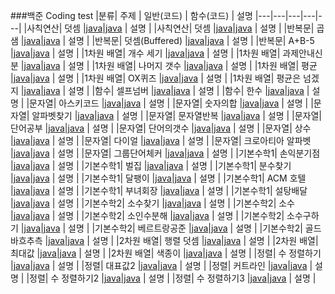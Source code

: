###백준 Coding test
|분류| 주제 | 일반(코드) | 함수(코드) | 설명
|---|---|---|---|---|
|사칙연산| 덧셈 |[java](https://www.acmicpc.net/source/48314503)|[java](https://www.acmicpc.net/source/51273505) | 설명 |
|사칙연산| 덧셈 |[java](https://www.acmicpc.net/source/51272621)|[java](https://www.acmicpc.net/source/51273279) | 설명 |
|반복문| 곱샘 |[java](https://www.acmicpc.net/source/51274939)|[java](https://www.acmicpc.net/source/51275122) | 설명 |
|반복문| 덧셈(Buffered) |[java](https://www.acmicpc.net/source/51321330)|[java](https://www.acmicpc.net/source/51378962) | 설명 |
|반복문| A+B-5 |[java](https://www.acmicpc.net/source/51404603)|[java](https://www.acmicpc.net/source/52500121) | 설명 |
|1차원 배열| 개수 세기 |[java](https://www.acmicpc.net/source/51493582)|[java](https://www.acmicpc.net/source/52500348) | 설명 |
|1차원 배열| 과제안내신분 |[java](https://www.acmicpc.net/source/51505059)|[java](https://www.acmicpc.net/source/52500532) | 설명 |
|1차원 배열| 나머지 갯수 |[java](https://www.acmicpc.net/source/51509011)|[java](https://www.acmicpc.net/source/52500728) | 설명 |
|1차원 배열| 평균 |[java](https://www.acmicpc.net/source/51629699)|[java](https://www.acmicpc.net/source/52501241) | 설명 |
|1차원 배열| OX퀴즈 |[java](https://www.acmicpc.net/source/51646657)|[java](https://www.acmicpc.net/source/52501325) | 설명 |
|1차원 배열| 평균은 넘겠지 |[java](https://www.acmicpc.net/source/51652942)|[java](https://www.acmicpc.net/source/52501431) | 설명 |
|함수| 셀프넘버 |[java](https://www.acmicpc.net/source/51765711)|[java](https://www.acmicpc.net/source/52501551) | 설명 |
|함수| 한수 |[java](https://www.acmicpc.net/source/51780704)|[java](https://www.acmicpc.net/source/51780576) | 설명 |
|문자열| 아스키코드 |[java](https://www.acmicpc.net/source/51798621)|[java](https://www.acmicpc.net/source/51798670) | 설명 |
|문자열| 숫자의합 |[java](https://www.acmicpc.net/source/51852562)|[java](https://www.acmicpc.net/source/51852853) | 설명 |
|문자열| 알파벳찾기 |[java](https://www.acmicpc.net/source/51856094)|[java](https://www.acmicpc.net/source/51856385) | 설명 |
|문자열| 문자열반복 |[java](https://www.acmicpc.net/source/51892498)|[java](https://www.acmicpc.net/source/51892759) | 설명 |
|문자열| 단어공부 |[java](https://www.acmicpc.net/source/51903432)|[java](https://www.acmicpc.net/source/51903523) | 설명 |
|문자열| 단어의갯수 |[java](https://www.acmicpc.net/source/51906877)|[java](https://www.acmicpc.net/source/51906980) | 설명 |
|문자열| 상수 |[java](https://www.acmicpc.net/source/51908551)|[java](https://www.acmicpc.net/source/51908701) | 설명 |
|문자열| 다이얼 |[java](https://www.acmicpc.net/source/51970681)|[java](https://www.acmicpc.net/source/51970723) | 설명 |
|문자열| 크로아티아 알파벳 |[java](https://www.acmicpc.net/source/51997458)|[java](https://www.acmicpc.net/source/51997548) | 설명 |
|문자열| 그룹단어체커 |[java](https://www.acmicpc.net/source/52117800)|[java](https://www.acmicpc.net/source/52118221) | 설명 |
|기본수학1| 손익분기점 |[java](https://www.acmicpc.net/source/52145417)|[java](https://www.acmicpc.net/source/52145473) | 설명 |
|기본수학1| 벌집 |[java](https://www.acmicpc.net/source/52148764)|[java](https://www.acmicpc.net/source/52148833) | 설명 |
|기본수학1| 분수찾기 |[java](https://www.acmicpc.net/source/52178241)|[java](https://www.acmicpc.net/source/52178317) | 설명 |
|기본수학1| 달팽이 |[java](https://www.acmicpc.net/source/52188696)|[java](https://www.acmicpc.net/source/52188796) | 설명 |
|기본수학1| ACM 호텔 |[java](https://www.acmicpc.net/source/52190295)|[java](https://www.acmicpc.net/source/52190683) | 설명 |
|기본수학1| 부녀회장 |[java](https://www.acmicpc.net/source/52216456)|[java](https://www.acmicpc.net/source/52216707) | 설명 |
|기본수학1| 설탕배달 |[java](https://www.acmicpc.net/source/52241226)|[java](https://www.acmicpc.net/source/52241239) | 설명 |
|기본수학2| 소수찾기 |[java](https://www.acmicpc.net/source/52296472)|[java](https://www.acmicpc.net/source/52306174) | 설명 |
|기본수학2| 소수 |[java](https://www.acmicpc.net/source/52306486)|[java](https://www.acmicpc.net/source/52306773) | 설명 |
|기본수학2| 소인수분해 |[java](https://www.acmicpc.net/source/52309844)|[java](https://www.acmicpc.net/source/52310032) | 설명 |
|기본수학2| 소수구하기 |[java](https://www.acmicpc.net/source/52406661)|[java](https://www.acmicpc.net/source/52406873) | 설명 |
|기본수학2| 베르트랑공준 |[java](https://www.acmicpc.net/source/52407764)|[java](https://www.acmicpc.net/source/52407936) | 설명 |
|기본수학2| 골드바흐추측 |[java](https://www.acmicpc.net/source/52448086)|[java](https://www.acmicpc.net/source/52467775) | 설명 |
|2차원 배열| 행렬 덧셈 |[java](https://www.acmicpc.net/source/52523924)|[java](https://www.acmicpc.net/source/52524131) | 설명 |
|2차원 배열| 최대값 |[java](https://www.acmicpc.net/source/52524971)|[java](https://www.acmicpc.net/source/52525046) | 설명 |
|2차원 배열| 색종이 |[java](https://www.acmicpc.net/source/52533055)|[java](https://www.acmicpc.net/source/52541001) | 설명 |
|정렬| 수 정렬하기 |[java](https://www.acmicpc.net/source/52541415)|[java](https://www.acmicpc.net/source/52541514) | 설명 |
|정렬| 대표값2 |[java](https://www.acmicpc.net/source/52542023)|[java](https://www.acmicpc.net/source/52542123) | 설명 |
|정렬| 커트라인 |[java](https://www.acmicpc.net/source/52544783)|[java](https://www.acmicpc.net/source/52544909) | 설명 |
|정렬| 수 정렬하기2 |[java](https://www.acmicpc.net/source/52545100)|[java](https://www.acmicpc.net/source/52545212) | 설명 |
|정렬| 수 정렬하기3 |[java](https://www.acmicpc.net/source/52558871)|[java](https://www.acmicpc.net/source/52558965) | 설명 |

<!--
|기본수학1| 큰수A+B |[java]()|[java]() | 설명 |

|정렬| 통계학 |[java]()|[java]() | 설명 |
|정렬| 소트인사이드 |[java]()|[java]() | 설명 |
|정렬| 좌표 정렬하기 |[java]()|[java]() | 설명 |
|정렬| 좌표 정렬하기2 |[java]()|[java]() | 설명 |-->
